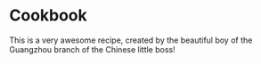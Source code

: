 # Cookbook
This is a very awesome recipe, created by the beautiful boy of the Guangzhou branch of the Chinese little boss!

